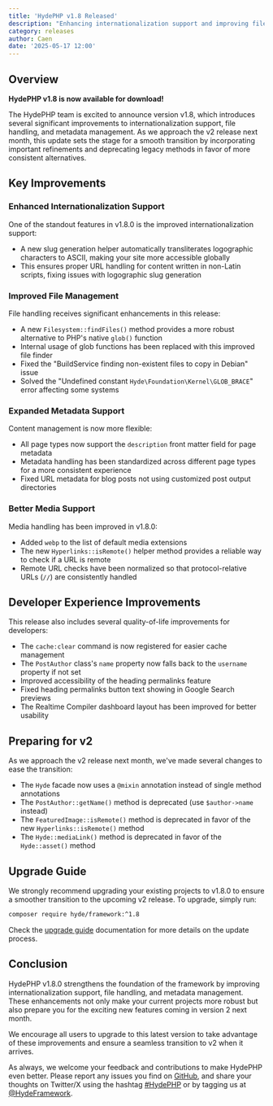 ```yaml
---
title: 'HydePHP v1.8 Released'
description: "Enhancing internationalization support and improving file handling in preparation for the v2 release."
category: releases
author: Caen
date: '2025-05-17 12:00'
---
```


## Overview

**HydePHP v1.8 is now available for download!**

The HydePHP team is excited to announce version v1.8, which introduces several significant improvements to internationalization support, file handling, and metadata management. As we approach the v2 release next month, this update sets the stage for a smooth transition by incorporating important refinements and deprecating legacy methods in favor of more consistent alternatives.

## Key Improvements

### Enhanced Internationalization Support

One of the standout features in v1.8.0 is the improved internationalization support:

- A new slug generation helper automatically transliterates logographic characters to ASCII, making your site more accessible globally
- This ensures proper URL handling for content written in non-Latin scripts, fixing issues with logographic slug generation

### Improved File Management

File handling receives significant enhancements in this release:

- A new `Filesystem::findFiles()` method provides a more robust alternative to PHP's native `glob()` function
- Internal usage of glob functions has been replaced with this improved file finder
- Fixed the "BuildService finding non-existent files to copy in Debian" issue
- Solved the "Undefined constant `Hyde\Foundation\Kernel\GLOB_BRACE`" error affecting some systems

### Expanded Metadata Support

Content management is now more flexible:

- All page types now support the `description` front matter field for page metadata
- Metadata handling has been standardized across different page types for a more consistent experience
- Fixed URL metadata for blog posts not using customized post output directories

### Better Media Support

Media handling has been improved in v1.8.0:

- Added `webp` to the list of default media extensions
- The new `Hyperlinks::isRemote()` helper method provides a reliable way to check if a URL is remote
- Remote URL checks have been normalized so that protocol-relative URLs (`//`) are consistently handled

## Developer Experience Improvements

This release also includes several quality-of-life improvements for developers:

- The `cache:clear` command is now registered for easier cache management
- The `PostAuthor` class's `name` property now falls back to the `username` property if not set
- Improved accessibility of the heading permalinks feature
- Fixed heading permalinks button text showing in Google Search previews
- The Realtime Compiler dashboard layout has been improved for better usability

## Preparing for v2

As we approach the v2 release next month, we've made several changes to ease the transition:

- The `Hyde` facade now uses a `@mixin` annotation instead of single method annotations
- The `PostAuthor::getName()` method is deprecated (use `$author->name` instead)
- The `FeaturedImage::isRemote()` method is deprecated in favor of the new `Hyperlinks::isRemote()` method
- The `Hyde::mediaLink()` method is deprecated in favor of the `Hyde::asset()` method

## Upgrade Guide

We strongly recommend upgrading your existing projects to v1.8.0 to ensure a smoother transition to the upcoming v2 release. To upgrade, simply run:

```bash
composer require hyde/framework:^1.8
```

Check the [upgrade guide](https://hydephp.com/docs/1.x/updating-hyde) documentation for more details on the update process.

## Conclusion

HydePHP v1.8.0 strengthens the foundation of the framework by improving internationalization support, file handling, and metadata management. These enhancements not only make your current projects more robust but also prepare you for the exciting new features coming in version 2 next month.

We encourage all users to upgrade to this latest version to take advantage of these improvements and ensure a seamless transition to v2 when it arrives.

As always, we welcome your feedback and contributions to make HydePHP even better. Please report any issues you find on [GitHub](https://github.com/hydephp/hyde), and share your thoughts on Twitter/X using the hashtag [#HydePHP](https://twitter.com/search?q=%23HydePHP) or by tagging us at [@HydeFramework](https://twitter.com/HydeFramework).
